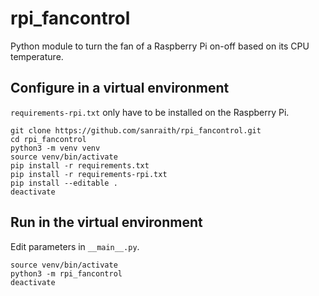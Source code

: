 # rpi_fancontrol

Python module to turn the fan of a Raspberry Pi on-off based on its CPU temperature.

## Configure in a virtual environment

`requirements-rpi.txt` only have to be installed on the Raspberry Pi.

    git clone https://github.com/sanraith/rpi_fancontrol.git
    cd rpi_fancontrol
    python3 -m venv venv
    source venv/bin/activate
    pip install -r requirements.txt
    pip install -r requirements-rpi.txt
    pip install --editable .
    deactivate

## Run in the virtual environment

Edit parameters in `__main__.py`.

    source venv/bin/activate
    python3 -m rpi_fancontrol
    deactivate

